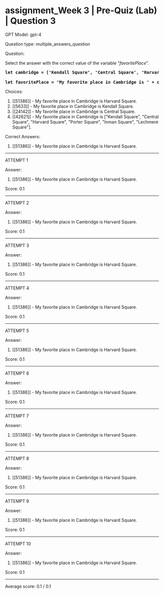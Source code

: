 # assignment_Week 3 | Pre-Quiz (Lab) | Question 3

GPT Model: gpt-4

Question type: multiple_answers_question

Question:
<div><p><span>Select the answer with the correct value of the variable “</span><i><span>favoritePlace</span></i><span>”.</span></p>
<pre><strong>let cambridge = [</strong><span>"</span><strong>Kendall Square</strong><span>"</span><strong>, </strong><span>"</span><strong>Central Square</strong><span>"</span><strong>, </strong><span>"</span><strong>Harvard Square</strong><span>"</span><strong>, </strong><span>"</span><strong>Porter Square</strong><span>"</span><strong>, </strong><span>"</span><strong>Inman Square</strong><span>"</span><strong>, </strong><span>"</span><strong>Lechmere Square</strong><span>"</span><strong>];<br></strong><span><br><strong>let favoritePlace = </strong><span>"</span><strong>My favorite place in Cambridge is </strong><span>"</span><strong> + cambridge[2] + </strong><span>"</span><strong>.</strong><span>"</span><strong>;</strong></span></pre></div>

Choices:
1. [[51386]] - My favorite place in Cambridge is Harvard Square.
2. [[5633]] - My favorite place in Cambridge is Kendall Square.
3. [[24142]] - My favorite place in Cambridge is Central Square.
4. [[42621]] - My favorite place in Cambridge is ["Kendall Square", "Central Square", "Harvard Square", "Porter Square", "Inman Square", "Lechmere Square"].

Correct Answers:
1. [[51386]] - My favorite place in Cambridge is Harvard Square.

****************************************

ATTEMPT 1

Answer: 
1. [[51386]] - My favorite place in Cambridge is Harvard Square.

Score: 0.1

--------------------

ATTEMPT 2

Answer: 
1. [[51386]] - My favorite place in Cambridge is Harvard Square.

Score: 0.1

--------------------

ATTEMPT 3

Answer: 
1. [[51386]] - My favorite place in Cambridge is Harvard Square.

Score: 0.1

--------------------

ATTEMPT 4

Answer: 
1. [[51386]] - My favorite place in Cambridge is Harvard Square.

Score: 0.1

--------------------

ATTEMPT 5

Answer: 
1. [[51386]] - My favorite place in Cambridge is Harvard Square.

Score: 0.1

--------------------

ATTEMPT 6

Answer: 
1. [[51386]] - My favorite place in Cambridge is Harvard Square.

Score: 0.1

--------------------

ATTEMPT 7

Answer: 
1. [[51386]] - My favorite place in Cambridge is Harvard Square.

Score: 0.1

--------------------

ATTEMPT 8

Answer: 
1. [[51386]] - My favorite place in Cambridge is Harvard Square.

Score: 0.1

--------------------

ATTEMPT 9

Answer: 
1. [[51386]] - My favorite place in Cambridge is Harvard Square.

Score: 0.1

--------------------

ATTEMPT 10

Answer: 
1. [[51386]] - My favorite place in Cambridge is Harvard Square.

Score: 0.1

--------------------

Average score: 0.1 / 0.1
